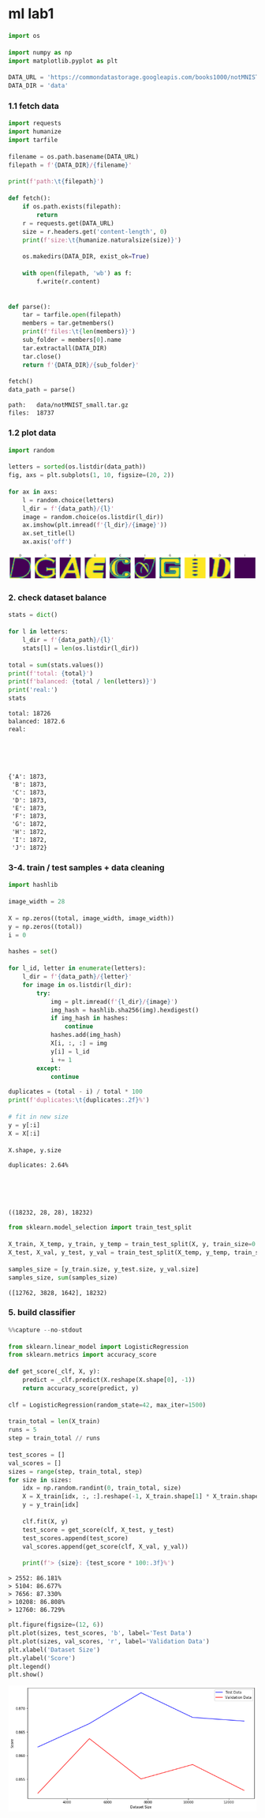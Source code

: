 # ml lab1


```python
import os

import numpy as np
import matplotlib.pyplot as plt

DATA_URL = 'https://commondatastorage.googleapis.com/books1000/notMNIST_small.tar.gz'
DATA_DIR = 'data'
```

### 1.1 fetch data


```python
import requests
import humanize
import tarfile

filename = os.path.basename(DATA_URL)
filepath = f'{DATA_DIR}/{filename}'

print(f'path:\t{filepath}')

def fetch():
    if os.path.exists(filepath):
        return
    r = requests.get(DATA_URL)
    size = r.headers.get('content-length', 0)
    print(f'size:\t{humanize.naturalsize(size)}')

    os.makedirs(DATA_DIR, exist_ok=True)

    with open(filepath, 'wb') as f:
        f.write(r.content)


def parse():
    tar = tarfile.open(filepath)
    members = tar.getmembers()
    print(f'files:\t{len(members)}')
    sub_folder = members[0].name
    tar.extractall(DATA_DIR)
    tar.close()
    return f'{DATA_DIR}/{sub_folder}'

fetch()
data_path = parse()
```

    path:	data/notMNIST_small.tar.gz
    files:	18737


### 1.2 plot data


```python
import random

letters = sorted(os.listdir(data_path))
fig, axs = plt.subplots(1, 10, figsize=(20, 2))

for ax in axs:
    l = random.choice(letters)
    l_dir = f'{data_path}/{l}'
    image = random.choice(os.listdir(l_dir))
    ax.imshow(plt.imread(f'{l_dir}/{image}'))
    ax.set_title(l)
    ax.axis('off')
```


![png](./out/output_5_0.png)


### 2. check dataset balance


```python
stats = dict()

for l in letters:
    l_dir = f'{data_path}/{l}'
    stats[l] = len(os.listdir(l_dir))

total = sum(stats.values())
print(f'total: {total}')
print(f'balanced: {total / len(letters)}')
print('real:')
stats
```

    total: 18726
    balanced: 1872.6
    real:





    {'A': 1873,
     'B': 1873,
     'C': 1873,
     'D': 1873,
     'E': 1873,
     'F': 1873,
     'G': 1872,
     'H': 1872,
     'I': 1872,
     'J': 1872}



### 3-4. train / test samples + data cleaning


```python
import hashlib

image_width = 28

X = np.zeros((total, image_width, image_width))
y = np.zeros((total))
i = 0

hashes = set()

for l_id, letter in enumerate(letters):
    l_dir = f'{data_path}/{letter}'
    for image in os.listdir(l_dir):
        try:
            img = plt.imread(f'{l_dir}/{image}')
            img_hash = hashlib.sha256(img).hexdigest()
            if img_hash in hashes:
                continue
            hashes.add(img_hash)
            X[i, :, :] = img
            y[i] = l_id
            i += 1
        except:
            continue
```


```python
duplicates = (total - i) / total * 100
print(f'duplicates:\t{duplicates:.2f}%')

# fit in new size
y = y[:i]
X = X[:i]

X.shape, y.size
```

    duplicates:	2.64%





    ((18232, 28, 28), 18232)




```python
from sklearn.model_selection import train_test_split

X_train, X_temp, y_train, y_temp = train_test_split(X, y, train_size=0.7)
X_test, X_val, y_test, y_val = train_test_split(X_temp, y_temp, train_size=0.7)

samples_size = [y_train.size, y_test.size, y_val.size]
samples_size, sum(samples_size)
```




    ([12762, 3828, 1642], 18232)



###  5. build classifier


```python
%%capture --no-stdout

from sklearn.linear_model import LogisticRegression
from sklearn.metrics import accuracy_score

def get_score(_clf, X, y):
    predict = _clf.predict(X.reshape(X.shape[0], -1))
    return accuracy_score(predict, y)    

clf = LogisticRegression(random_state=42, max_iter=1500)

train_total = len(X_train)
runs = 5
step = train_total // runs

test_scores = []
val_scores = []
sizes = range(step, train_total, step)
for size in sizes:
    idx = np.random.randint(0, train_total, size)
    X = X_train[idx, :, :].reshape(-1, X_train.shape[1] * X_train.shape[2])
    y = y_train[idx]

    clf.fit(X, y)
    test_score = get_score(clf, X_test, y_test)
    test_scores.append(test_score)
    val_scores.append(get_score(clf, X_val, y_val))

    print(f'> {size}: {test_score * 100:.3f}%')
```

    > 2552: 86.181%
    > 5104: 86.677%
    > 7656: 87.330%
    > 10208: 86.808%
    > 12760: 86.729%



```python
plt.figure(figsize=(12, 6))
plt.plot(sizes, test_scores, 'b', label='Test Data')
plt.plot(sizes, val_scores, 'r', label='Validation Data')
plt.xlabel('Dataset Size')
plt.ylabel('Score')
plt.legend()
plt.show()
```


![png](./out/output_14_0.png)

